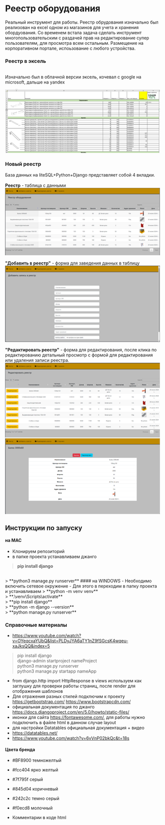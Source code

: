 # Реестр оборудoвания

Реальный инструмент для работы. 
Реестр обрудования изначально был реализован на excel одном из магазинов для учета и хранения обордуования.
Со временем встала задача сделать инструмент многопользовательским с раздачей прав
на редактирование супер пользователям, для просмотра всем остальным. 
Размещение на корпоративном портале, испоьзование с любого устройства.

### Реестр в эксель 
<br>
Изначально был в облачной версии эксель, кочевал с google на microsoft, дальше на yandex

![picture](imageForReadme\table.png)


### Новый реестр 
База данных на  liteSQL+Python+Django  представляет собой 4 вкладки.<br> 
<br>**Реестр** - таблица с данными 
![picture](imageForReadme/register.png)

**"Добавить в реестр"** - форма для заведения данных в таблицу
![picture2](imageForReadme/addRegister.png)

**"Редактировать реестр"** - форма для редактирования, после клика по редактированию детальный просмотр с формой для редактирования или удаления записи реестра.
![picture1](imageForReadme/editRegister.png)
![picture2](imageForReadme/detailView.png)

## Инструкции по запуску
#### на MAC
- Клонируем репозиторий
- в папке проекта устанавливаем джанго 
> **pip install django**
<br> 
> **python3 manage.py runserver**
#### на WINDOWS
- Необходимо включить сетевое окружение
- Для этого в переходим в папку проекта и устанавливаем
> **python -m venv venv**
<br>
> **.\venv\Scripts\activate**
<br>
> **pip install django**
<br>
> **python -m django --version**
<br>
> **python manage.py runserver**


### Справочные материалы

- https://www.youtube.com/watch?v=OYeqcxaYUbQ&list=PLDyJYA6aTY1nZ9fSGcsK4wqeu-xaJksQQ&index=5

> pip install django<br>
django-admin startproject nameProject<br>
python3 manage.py runserver <br>
python3 manage.py startapp nameApp<br> 
- from django.http import HttpResponse в views используем как заглушку для проверки работы страниц, после render для отображения шаблонов
- Для отражения разных стилей подключим к проекту https://getbootstrap.com/ https://www.bootstrapcdn.com/
- официальная документация по джанго https://docs.djangoproject.com/en/5.0/howto/static-files/
- иконки для сайта https://fontawesome.com/, для работы нужно подключить в файле html в данном случае layout
- для настройки Datatables  официальная документация + видео 
- https://datatables.net/
- https://www.youtube.com/watch?v=6vVnP02bkQc&t=18s


#### Цвета  бренда
- #BF8900 темножелтый
- #fcc404 ярко желтый
- #7f795f серый
- #845d04 коричневый
- #242c2c темно серый
- #f0ecd8 молочный

- Комментарии в коде html <!--    {% include 'main/test.html' %}-->